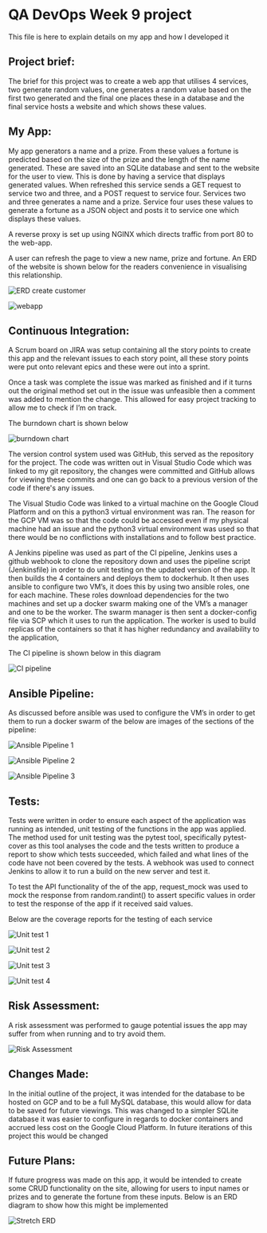 # QA DevOps Week 9 project  

  

This file is here to explain details on my app and how I developed it  

  

  

  

## Project brief:  

  

The brief for this project was to create a web app that utilises 4 services, two generate random values, one generates a random value based on the first two generated and the final one places these in a database and the final service hosts a website and which shows these values. 

  

  

## My App:  

 My app generators a name and a prize. From these values a fortune is predicted based on the size of the prize and the length of the name generated. These are saved into an SQLite database and sent to the website for the user to view. This is done by having a service that displays generated values. When refreshed this service sends a GET request to service two and three, and a POST request to service four. Services two and three generates a name and a prize. Service four uses these values to generate a fortune as a JSON object and posts it to service one which displays these values. 

A reverse proxy is set up using NGINX which directs traffic from port 80 to the web-app. 

A user can refresh the page to view a new name, prize and fortune.  An ERD of the website is shown below for the readers convenience in visualising this relationship.  

   

  

![ERD create customer](https://github.com/gbarnacle79/week9/blob/dev/Images/Screenshot%202021-12-06%2013.21.01.png) 

  

  

![webapp](https://github.com/gbarnacle79/week9/blob/dev/Images/Screenshot%202021-12-06%2013.42.43.png)

## Continuous Integration:  

  

A Scrum board on JIRA was setup containing all the story points to create this app and the relevant issues to each story point, all these story points were put onto relevant epics and these were out into a sprint.  

  

  Once a task was complete the issue was marked as finished and if it turns out the original method set out in the issue was unfeasible then a comment was added to mention the change. This allowed for easy project tracking to allow me to check if I’m on track.  

  

  

  

The burndown chart is shown below  

  

![burndown chart](https://github.com/gbarnacle79/week9/blob/dev/Images/Screenshot%202021-12-05%2022.50.40.png)  

  

The version control system used was GitHub, this served as the repository for the project. The code was written out in Visual Studio Code which was linked to my git repository, the changes were committed and GitHub allows for viewing these commits and one can go back to a previous version of the code if there's any issues.   

  

The Visual Studio Code was linked to a virtual machine on the Google Cloud Platform and on this a python3 virtual environment was ran. The reason for the GCP VM was so that the code could be accessed even if my physical machine had an issue and the python3 virtual environment was used so that there would be no conflictions with installations and to follow best practice.   

   

 A Jenkins pipeline was used as part of the CI pipeline, Jenkins uses a github webhook to clone the repository down and uses the pipeline script (Jenkinsfile) in order to do unit testing on the updated version of the app.  It then builds the 4 containers and deploys them to dockerhub. It then uses ansible to configure two VM’s, it does this by using two ansible roles, one for each machine. These roles download dependencies for the two machines and set up a docker swarm making one of the VM’s a manager and one to be the worker. The swarm manager is then sent a docker-config file via SCP which it uses to run the application. The worker is used to build replicas of the containers so that it has higher redundancy and availability to the application, 

The CI pipeline is shown below in this diagram

![CI pipeline](https://github.com/gbarnacle79/week9/blob/dev/Images/Screenshot%202021-12-05%2022.14.19.png)
  

## Ansible Pipeline: 

As discussed before ansible was used to configure the VM’s in order to get them to run a docker swarm of the below are images of the sections of the pipeline: 

 
![Ansible Pipeline 1](https://github.com/gbarnacle79/week9/blob/dev/Images/Screenshot%202021-12-05%2020.59.40.png)  
 
![Ansible Pipeline 2](https://github.com/gbarnacle79/week9/blob/dev/Images/Screenshot%202021-12-05%2021.00.07.png)  

![Ansible Pipeline 3](https://github.com/gbarnacle79/week9/blob/dev/Images/Screenshot%202021-12-05%2021.00.37.png)  
 

 

 

## Tests:  

  

Tests were written in order to ensure each aspect of the application was running as intended, unit testing of the functions in the app was applied. The method used for unit testing was the pytest tool, specifically pytest-cover as this tool analyses the code and the tests written to produce a report to show which tests succeeded, which failed and what lines of the code have not been covered by the tests. A webhook was used to connect Jenkins to allow it to run a build on the new server and test it.  

To test the API functionality of the of the app, request_mock was used to mock the response from random.randint() to assert specific values in order to test the response of the app if it received said values.   

 Below are the coverage reports for the testing of each service

![Unit test 1](https://github.com/gbarnacle79/week9/blob/dev/Images/Screenshot%202021-12-05%2020.57.25.png)  
 
![Unit test 2](https://github.com/gbarnacle79/week9/blob/dev/Images/Screenshot%202021-12-05%2020.54.46.png)   

![Unit test 3](https://github.com/gbarnacle79/week9/blob/dev/Images/Screenshot%202021-12-05%2020.54.21.png)  

![Unit test 4](https://github.com/gbarnacle79/week9/blob/dev/Images/Screenshot%202021-12-05%2020.53.52.png)  


 

  

  

## Risk Assessment: 

  

A risk assessment was performed to gauge potential issues the app may suffer from when running and to try avoid them. 

![Risk Assessment](https://github.com/gbarnacle79/week9/blob/dev/Images/Screenshot%202021-12-05%2023.05.29.png) 

  

## Changes Made:  

  

In the initial outline of the project, it was intended for the database to be hosted on GCP and to be a full MySQL database, this would allow for data to be saved for future viewings. This was changed to a simpler SQLite database it was easier to configure in regards to docker containers and accrued less cost on the Google Cloud Platform. In future iterations of this project this would be changed 


## Future Plans:

If future progress was made on this app, it would be intended to create some CRUD functionality on the site, allowing for users to input names or prizes and to generate the fortune from these inputs. Below is an ERD diagram to show how this might be implemented

 ![Stretch ERD](https://github.com/gbarnacle79/week9/blob/dev/Images/Screenshot%202021-12-06%2013.22.18.png) 

  

  

  

  

 

  

 
